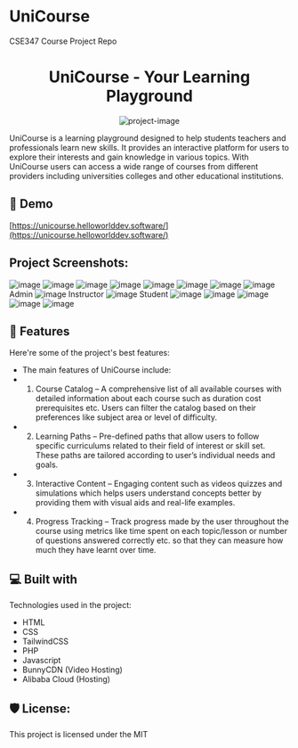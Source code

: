 # UniCourse
CSE347 Course Project Repo

<h1 align="center" id="title">UniCourse - Your Learning Playground</h1>

<p align="center"><img src="https://socialify.git.ci/SagarKarmoker/UniCourse/image?description=1&amp;font=Jost&amp;language=1&amp;name=1&amp;owner=1&amp;stargazers=1&amp;theme=Light" alt="project-image"></p>

<p id="description">UniCourse is a learning playground designed to help students teachers and professionals learn new skills. It provides an interactive platform for users to explore their interests and gain knowledge in various topics. With UniCourse users can access a wide range of courses from different providers including universities colleges and other educational institutions.</p>

<h2>🚀 Demo</h2>

[https://unicourse.helloworlddev.software/](https://unicourse.helloworlddev.software/)

<h2>Project Screenshots:</h2>

![image](https://github.com/SagarKarmoker/UniCourse/assets/98447327/9f9d1d21-8320-4c27-b77f-0a4997f12417)
![image](https://github.com/SagarKarmoker/UniCourse/assets/98447327/ef6b77b3-fae6-4321-8342-0f3cacc4c7ab)
![image](https://github.com/SagarKarmoker/UniCourse/assets/98447327/411d6875-c060-4462-8570-c45202cf210b)
![image](https://github.com/SagarKarmoker/UniCourse/assets/98447327/5cee263e-a0e6-418a-896e-11a8d617260c)
![image](https://github.com/SagarKarmoker/UniCourse/assets/98447327/634a7a9d-4342-49af-bede-a91a1608f1ee)
![image](https://github.com/SagarKarmoker/UniCourse/assets/98447327/68ff4c10-b023-4a6f-ad35-be00aa13f0ea)
![image](https://github.com/SagarKarmoker/UniCourse/assets/98447327/7f93a355-8362-4957-8ee2-3974e9d471c9)
![image](https://github.com/SagarKarmoker/UniCourse/assets/98447327/2768e1e0-c471-457c-bbda-3595e86f58b9)
Admin
![image](https://github.com/SagarKarmoker/UniCourse/assets/98447327/d3d75437-a52b-4bd7-a535-45c8e4d9ae94)
Instructor
![image](https://github.com/SagarKarmoker/UniCourse/assets/98447327/a677ca84-f0c0-42e5-837a-2c6435e2c9b7)
Student
![image](https://github.com/SagarKarmoker/UniCourse/assets/98447327/73faf33f-5667-4247-b9fd-ff4cafc09017)
![image](https://github.com/SagarKarmoker/UniCourse/assets/98447327/d74a772b-2004-41bd-bf39-571aaad0ce64)
![image](https://github.com/SagarKarmoker/UniCourse/assets/98447327/37f2bd7c-f86a-439d-889a-6858f5b7e4ab)
![image](https://github.com/SagarKarmoker/UniCourse/assets/98447327/d3c04d72-7c74-4c5b-acc5-f9b43c1d2b4c)
![image](https://github.com/SagarKarmoker/UniCourse/assets/98447327/65da7dcd-c62c-478d-a8ad-1dfe8f19bc50)





  
  
<h2>🧐 Features</h2>

Here're some of the project's best features:

*   The main features of UniCourse include:
*   1) Course Catalog – A comprehensive list of all available courses with detailed information about each course such as duration cost prerequisites etc. Users can filter the catalog based on their preferences like subject area or level of difficulty.
*   2) Learning Paths – Pre-defined paths that allow users to follow specific curriculums related to their field of interest or skill set. These paths are tailored according to user’s individual needs and goals.
*   3) Interactive Content – Engaging content such as videos quizzes and simulations which helps users understand concepts better by providing them with visual aids and real-life examples.
*   4) Progress Tracking – Track progress made by the user throughout the course using metrics like time spent on each topic/lesson or number of questions answered correctly etc. so that they can measure how much they have learnt over time.

  
  
<h2>💻 Built with</h2>

Technologies used in the project:

*   HTML
*   CSS
*   TailwindCSS
*   PHP
*   Javascript
*   BunnyCDN (Video Hosting)
*   Alibaba Cloud (Hosting)

<h2>🛡️ License:</h2>

This project is licensed under the MIT

